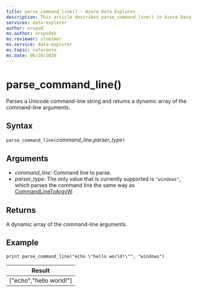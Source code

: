 ```yaml
---
title: parse_command_line() - Azure Data Explorer
description: This article describes parse_command_line() in Azure Data Explorer.
services: data-explorer
author: orspod
ms.author: orspodek
ms.reviewer: slneimer
ms.service: data-explorer
ms.topic: reference
ms.date: 06/28/2020
---
```

# parse_command_line()

Parses a Unicode command-line string and returns a dynamic array of the command-line arguments.

## Syntax

`parse_command_line(`*command_line*,*parser_type*`)`

## Arguments

* *command_line*: Command line to parse.
* *parser_type*: The only value that is currently supported is `"windows"`, which parses the command line the same way as [CommandLineToArgvW](/windows/win32/api/shellapi/nf-shellapi-commandlinetoargvw).

## Returns

A dynamic array of the command-line arguments.

## Example

<!-- csl: https://help.apl.windows.net:443/Samples -->
```apl
print parse_command_line("echo \"hello world!\"", "windows")
```

|Result|
|---|
|["echo","hello world!"]|
